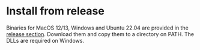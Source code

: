 # Install from release
Binaries for MacOS 12/13, Windows and Ubuntu 22.04 are provided in the [release section](https://github.com/JCWasmx86/Swift-MesonLSP/releases/).
Download them and copy them to a directory on PATH. The DLLs are required on Windows.
